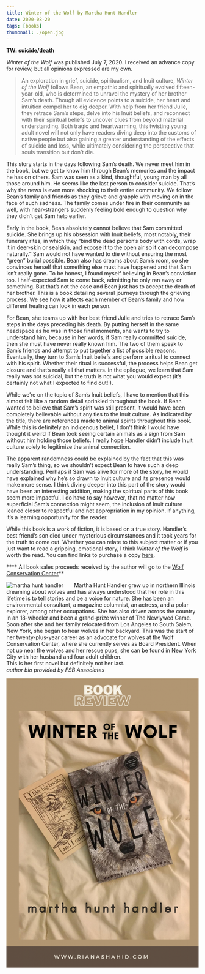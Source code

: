 ```yaml
---
title: Winter of the Wolf by Martha Hunt Handler
date: 2020-08-20
tags: [books]
thumbnail: ./open.jpg
---
```

**TW: suicide/death**

_Winter of the Wolf_ was published July 7, 2020. I received an advance copy for review, but all opinions expressed are my own.

>An exploration in grief, suicide, spiritualism, and Inuit culture, _Winter of the Wolf_  follows Bean, an empathic and spiritually evolved fifteen-year-old, who is determined to unravel the mystery of her brother Sam’s death. Though all evidence points to a suicide, her heart and intuition compel her to dig deeper. With help from her friend Julie, they retrace Sam’s steps, delve into his Inuit beliefs, and reconnect with their spiritual beliefs to uncover clues from beyond material understanding. Both tragic and heartwarming, this twisting young adult novel will not only have readers diving deep into the customs of native people but also gaining a greater understanding of the effects of suicide and loss, while ultimately considering the perspective that souls transition but don’t die.

This story starts in the days following Sam’s death. We never meet him in the book, but we get to know him through Bean’s memories and the impact he has on others. Sam was seen as a kind, thoughtful, young man by all those around him. He seems like the last person to consider suicide. That’s why the news is even more shocking to their entire community. We follow Bean’s family and friends as they grieve and grapple with moving on in the face of such sadness. The family comes under fire in their community as well, with near-strangers suddenly feeling bold enough to question why they didn’t get Sam help earlier.

Early in the book, Bean absolutely cannot believe that Sam committed suicide. She brings up his obsession with Inuit beliefs, most notably, their funerary rites, in which they “bind the dead person’s body with cords, wrap it in deer-skin or sealskin, and expose it to the open air so it can decompose naturally.” Sam would not have wanted to die without ensuring the most “green” burial possible. Bean also has dreams about Sam’s room, so she convinces herself that something else must have happened and that Sam isn’t really gone. To be honest, I found myself believing in Bean’s conviction too. I half-expected Sam to come back, admitting he only ran away or something. But that’s not the case and Bean just has to accept the death of her brother. This is a book detailing several journeys through the grieving process. We see how it affects each member of Bean’s family and how different healing can look in each person.

For Bean, she teams up with her best friend Julie and tries to retrace Sam’s steps in the days preceding his death. By putting herself in the same headspace as he was in those final moments, she wants to try to understand him, because in her words, if Sam really committed suicide, then she must have never really known him. The two of them speak to Sam’s friends and attempt to put together a list of possible reasons. Eventually, they turn to Sam’s Inuit beliefs and perform a ritual to connect with his spirit. Whether their ritual is successful, the process helps Bean get closure and that’s really all that matters. In the epilogue, we learn that Sam really was not suicidal, but the truth is not what you would expect (it’s certainly not what I expected to find out!!).

While we’re on the topic of Sam’s Inuit beliefs, I have to mention that this almost felt like a random detail sprinkled throughout the book. If Bean wanted to believe that Sam’s spirit was still present, it would have been completely believable without any ties to the Inuit culture. As indicated by the title, there are references made to animal spirits throughout this book. While this is definitely an indigenous belief, I don’t think I would have thought it weird if Bean took seeing certain animals as a sign from Sam without him holding those beliefs. I really hope Handler didn’t include Inuit culture solely to legitimize the animal connection.

The apparent randomness could be explained by the fact that this was really Sam’s thing, so we shouldn’t expect Bean to have such a deep understanding. Perhaps if Sam was alive for more of the story, he would have explained why he’s so drawn to Inuit culture and its presence would make more sense. I think diving deeper into this part of the story would have been an interesting addition, making the spiritual parts of this book seem more impactful. I do have to say however, that no matter how superficial Sam’s connection might seem, the inclusion of Inuit culture leaned closer to respectful and not appropriation in my opinion. If anything, it’s a learning opportunity for the reader.

While this book is a work of fiction, it is based on a true story. Handler’s best friend’s son died under mysterious circumstances and it took years for the truth to come out. Whether you can relate to this subject matter or if you just want to read a gripping, emotional story, I think _Winter of the Wolf_ is worth the read. You can find links to purchase a copy [here](https://marthahunthandler.com/).

**** All book sales proceeds received by the author will go to the [Wolf Conservation Center](https://nywolf.org/)**

<div class="bio">
    <img src="https://res.cloudinary.com/rshahid/image/upload/v1609648056/gatsby-blog-post-pics/martha-hunt-handler-author-photo-owl_03040436_vdib7w.jpg" alt="martha hunt handler">
    <div>
        Martha Hunt Handler grew up in northern Illinois dreaming about wolves and has always understood that her role in this lifetime is to tell stories and be a voice for nature. She has been an environmental consultant, a magazine columnist, an actress, and a polar explorer, among other occupations. She has also driven across the country in an 18-wheeler and been a grand-prize winner of The Newlywed Game.
        <br>
        Soon after she and her family relocated from Los Angeles to South Salem, New York, she began to hear wolves in her backyard. This was the start of her twenty-plus-year career as an advocate for wolves at the Wolf Conservation Center, where she currently serves as Board President. When not up near the wolves and her rescue pups, she can be found in New York City with her husband and four adult children.
        <br>
        This is her first novel but definitely not her last.
        <br>
        <span>author bio provided by FSB Associates</span>
    </div>
</div>

![](./pin.png)

<style rel="stylesheet" type="text/css">
    .bio img {
        float: left;
        margin-right: 2em;
    }
    .bio span {
        font-style: italic;
    }
</style>